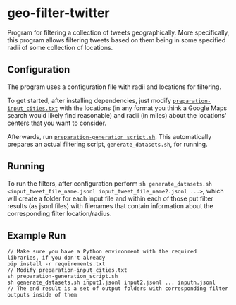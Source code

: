 # geo-filter-twitter
Program for filtering a collection of tweets geographically. More specifically, this program allows filtering tweets based on them being in some specified radii of some collection of locations.

## Configuration
The program uses a configuration file with radii and locations for filtering.

To get started, after installing dependencies, just modify [`preparation-input_cities.txt`](preparation-input_cities.txt) with the locations (in any format you think a Google Maps search would likely find reasonable) and radii (in miles) about the locations' centers that you want to consider.

Afterwards, run [`preparation-generation_script.sh`](preparation-generation_script.sh). This automatically prepares an actual filtering script, `generate_datasets.sh`, for running.

## Running
To run the filters, after configuration perform `sh generate_datasets.sh <input_tweet_file_name.jsonl input_tweet_file_name2.jsonl ...>`, which will create a folder for each input file and within each of those put filter results (as jsonl files) with filenames that contain information about the corresponding filter location/radius.

## Example Run
`// Make sure you have a Python environment with the required libraries, if you don't already`\
`pip install -r requirements.txt`\
`// Modify preparation-input_cities.txt`\
`sh preparation-generation_script.sh`\
`sh generate_datasets.sh input1.jsonl input2.jsonl ... inputn.jsonl`\
`// The end result is a set of output folders with corresponding filter outputs inside of them`
